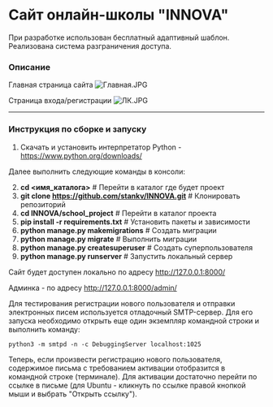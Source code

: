 # Сайт онлайн-школы "INNOVA"
При разработке использован бесплатный адаптивный шаблон. Реализована система разграничения доступа.
### Описание

Главная страница сайта
![Главная.JPG](..%2Fimg%2F%C3%EB%E0%E2%ED%E0%FF.JPG)

Страница входа/регистрации
![ЛК.JPG](..%2Fimg%2F%CB%CA.JPG)


---
### Инструкция по сборке и запуску



1. Скачать и установить интерпретатор Python - https://www.python.org/downloads/

Далее выполнить следующие команды в консоли:

2. **cd <имя_каталога>** # Перейти в каталог где будет проект
3. **git clone https://github.com/stankv/INNOVA.git**    # Клонировать репозиторий
4. **cd INNOVA/school_project**    # Перейти в каталог проекта
5. **pip install -r requirements.txt**    # Установить пакеты и зависимости
6. **python manage.py makemigrations**    # Создать миграции
6. **python manage.py migrate**           # Выполнить миграции
7. **python manage.py createsuperuser**   # Создать суперпользователя
8. **python manage.py runserver**         # Запустить локальный сервер

Сайт будет доступен локально по адресу http://127.0.0.1:8000/

Админка - по адресу http://127.0.0.1:8000/admin/

Для тестирования регистрации нового пользователя и отправки электронных писем используется отладочный SMTP-сервер.
Для его запуска необходимо открыть еще один экземпляр командной строки и выполнить команду:

    python3 -m smtpd -n -c DebuggingServer localhost:1025

Теперь, если произвести регистрацию нового пользователя, содержимое письма с требованием активации отобразится в командной строке (терминале). Для активации достаточно перейти по ссылке в письме (для Ubuntu - кликнуть по ссылке правой кнопкой мыши и выбрать "Открыть ссылку").
